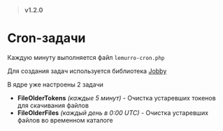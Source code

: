 > **v1.2.0**

# Cron-задачи
Каждую минуту выполняется файл `lemurro-cron.php`

Для создания задач используется библиотека [Jobby](https://github.com/jobbyphp/jobby)

В ядре уже настроены 2 задачи
- **FileOlderTokens** *(каждые 5 минут)* - Очистка устаревших токенов для скачивания файлов
- **FileOlderFiles** *(каждый день в 0:00 UTC)* - Очистка устаревших файлов во временном каталоге